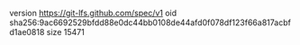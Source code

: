 version https://git-lfs.github.com/spec/v1
oid sha256:9ac6692529bfdd88e0dc44bb0108de44afd0f078df123f66a817acbfd1ae0818
size 15471
